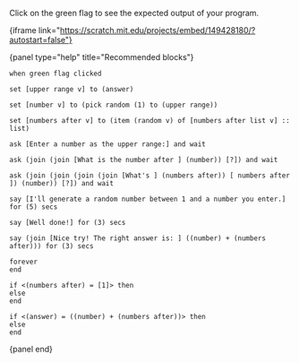 Click on the green flag to see the expected output of your program.

{iframe link="https://scratch.mit.edu/projects/embed/149428180/?autostart=false"}

{panel type="help" title="Recommended blocks"}

```scratch:split:random
when green flag clicked
```

```scratch:split:random
set [upper range v] to (answer)

set [number v] to (pick random (1) to (upper range))

set [numbers after v] to (item (random v) of [numbers after list v] :: list)
```

```scratch:split:random
ask [Enter a number as the upper range:] and wait

ask (join (join [What is the number after ] (number)) [?]) and wait

ask (join (join (join (join [What's ] (numbers after)) [ numbers after ]) (number)) [?]) and wait
```

```scratch:split:random
say [I'll generate a random number between 1 and a number you enter.] for (5) secs

say [Well done!] for (3) secs

say (join [Nice try! The right answer is: ] ((number) + (numbers after))) for (3) secs
```

```scratch:split:random
forever
end

if <(numbers after) = [1]> then
else
end

if <(answer) = ((number) + (numbers after))> then
else
end
```

{panel end}
